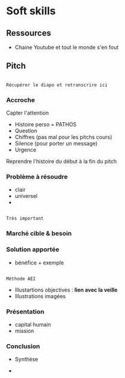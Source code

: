 # Soft skills

## Ressources

- Chaine Youtube et tout le monde s'en fout



## Pitch

```{note}

Récupérer le diapo et retranscrire ici

```

### Accroche

Capter l'attention

- Histoire perso = PATHOS
- Question
- Chiffres (pas mal pour les pitchs cours)
- Silence (pour porter un message)
- Urgence

Reprendre l'histoire du début à la fin du pitch


### Problème à résoudre

- clair
- universel
- 

```{warning}

Très important

```

### Marché cible & besoin


### Solution apportée

- bénéfice + exemple

```{note}

Méthode AEI

```

- Illustartions objectives : **lien avec la veille**
- Illustrations imagées


### Présentation

- capital humain
- mission


### Conclusion

- Synthèse

- 